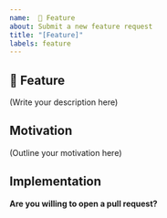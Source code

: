```yaml
---
name:  🚀 Feature
about: Submit a new feature request
title: "[Feature]"
labels: feature
---
```


## 🚀 Feature

<!--
    What is the feature you would like to see in Rosetta-Snarkos?
-->

(Write your description here)

## Motivation

<!--
    Why should this feature be implemented in Rosetta-Snarkos?
    How would this feature be used in Rosetta-Snarkos?
    
    Is this feature request related to a problem? If so, please describe.
    Please link to any relevant issues or other PRs!
-->

(Outline your motivation here)

## Implementation

<!--
    What needs to be built for the feature to be supported in Rosetta-Snarkos?
    What components of Leo Rosetta-Snarkos be affected by this design (if any)?
    How should this feature be implemented?
-->

**Are you willing to open a pull request?**
